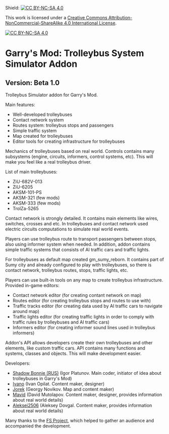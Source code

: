 Shield: [![CC BY-NC-SA 4.0][cc-by-nc-sa-shield]][cc-by-nc-sa]

This work is licensed under a
[Creative Commons Attribution-NonCommercial-ShareAlike 4.0 International License][cc-by-nc-sa].

[![CC BY-NC-SA 4.0][cc-by-nc-sa-image]][cc-by-nc-sa]

[cc-by-nc-sa]: http://creativecommons.org/licenses/by-nc-sa/4.0/
[cc-by-nc-sa-image]: https://licensebuttons.net/l/by-nc-sa/4.0/88x31.png
[cc-by-nc-sa-shield]: https://img.shields.io/badge/License-CC%20BY--NC--SA%204.0-lightgrey.svg

# Garry's Mod: Trolleybus System Simulator Addon
## Version: Beta 1.0

Trolleybus Simulator addon for Garry's Mod.

Main features:
* Well-developed trolleybuses
* Contact network system
* Routes system: trolleybus stops and passengers
* Simple traffic system
* Map created for trolleybuses
* Editor tools for creating infrastructure for trolleybuses

Mechanics of trolleybuses based on real world. Controls contains many subsystems (engine, circuits, informers, control systems, etc). This will make you feel like a real trolleybus driver.

List of main trolleybuses:
* ZiU-682V-013
* ZiU-6205
* AKSM-101-PS
* AKSM-321 (few mods)
* AKSM-333 (few mods)
* TrolZa-5265

Contact network is strongly detailed. It contains main elements like wires, switches, crosses and etc. In trolleybuses and contact network used electric circuits computations to simulate real world events.

Players can use trolleybus route to transport passengers between stops, also using informer system when needed. In addition, addon contains simple traffic systems that consists of AI traffic cars and traffic lights.

For trolleybuses as default map created gm_sumy_reborn. It contains part of Sumy city and already configured to play with trolleybuses, so there is contact network, trolleybus routes, stops, traffic lights, etc.

Players can use built-in tools on any map to create trolleybus infrastructure. Provided in-game editors:
* Contact network editor (for creating contant network on map)
* Routes editor (for creating trolleybus stops and routes to use with)
* Traffic tracks editor (for creating data used by AI traffic cars to navigate around map)
* Traffic lights editor (for creating traffic lights in order to comply with traffic rules by trolleybuses and AI traffic cars)
* Informers editor (for creating informer sound lines used in trolleybus informers)

Addon's API allows developers create their own trolleybuses and other elements, like custom traffic cars. API contains many functions and systems, classes and objects. This will make development easier.

Developers:
* [Shadow Bonnie (RUS)](https://steamcommunity.com/id/shadowbonnierus) (Igor Platunov. Main coder, initiator of idea about trolleybuses in Garry's Mod)
* [Ivano](https://steamcommunity.com/profiles/76561198221032424) (Ivan Opilat. Content maker, designer)
* [Jorek](https://steamcommunity.com/id/overlord__) (Georgy Novikov. Map and content maker)
* [Mavid](https://steamcommunity.com/profiles/76561198999620249) (David Mutolapov. Content maker, designer, provides information about real world details)
* [Aleksei2506](https://steamcommunity.com/id/Aleksei2506) (Aleksey Dovgal. Content maker, provides information about real world details)

Many thanks to the [FS Project](https://fsproject.ru), which helped to gather an audience and accompanied the development.
